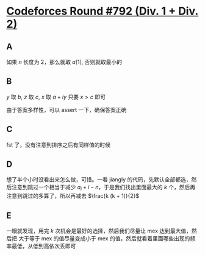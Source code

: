 # [Codeforces Round #792 (Div. 1 + Div. 2)](https://codeforces.com/contest/1684)

## A

如果 $n$ 长度为 2，那么就取 $a[1]$, 否则就取最小的

## B

$y$ 取 $b$, $z$ 取 $c$, $x$ 取 $a + iy$ 只要 $x > c$ 即可

由于答案多样性，可以 assert 一下，确保答案正确

## C

fst 了，没有注意到排序之后有同样值的时候

## D

想了半个小时没看出来怎么做，可惜。一看 jiangly 的代码，先默认全部都选，然后注意到跳过一个相当于减少 $a_i + i - n$，于是我们找出里面最大的 $k$ 个，然后再注意到跳过的多算了，所以再减去 $\frac{k (k + 1)}{2}$

## E

一眼就发现，用完 $k$ 次机会是最好的选择，然后我们尽量让 mex 达到最大值，然后把 大于等于 mex 的值尽量变成小于 mex 的值，然后就看着里面哪些出现的频率最低，从低到高依次丢即可


